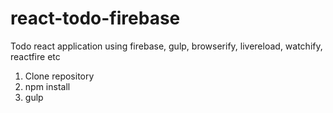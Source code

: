 # react-todo-firebase
Todo react application using firebase, gulp, browserify, livereload, watchify, reactfire etc

1. Clone repository
2. npm install
3. gulp
